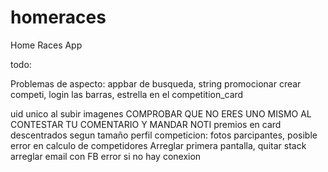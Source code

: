 # homeraces

Home Races App

todo:

Problemas de aspecto: appbar de busqueda, string promocionar crear competi, login las barras, estrella en el competition_card

uid unico al subir imagenes
COMPROBAR QUE NO ERES UNO MISMO AL CONTESTAR TU COMENTARIO Y MANDAR NOTI
premios en card descentrados segun tamaño
perfil competicion:  fotos parcipantes,
posible error en calculo de competidores
Arreglar primera pantalla, quitar stack
arreglar email con FB
error si no hay conexion

